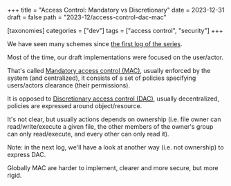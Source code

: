 +++
title = "Access Control: Mandatory vs Discretionary"
date = 2023-12-31
draft = false
path = "2023-12/access-control-dac-mac"

[taxonomies]
categories = ["dev"]
tags = ["access control", "security"]
+++

We have seen many schemes since [the first log of the series](@/blog/2023-12-06_access-control-acl.md).

Most of the time, our draft implementations were focused on the user/actor.

That's called [Mandatory access control (MAC)](https://en.wikipedia.org/wiki/Mandatory_access_control),
usually enforced by the system (and centralized), it consists of a set of policies
specifying users/actors clearance (their permissions).

It is opposed to [Discretionary access control (DAC)](https://en.wikipedia.org/wiki/Discretionary_access_control),
usually decentralized, policies are expressed around object/resource.

It's not clear, but usually actions depends on ownership (i.e. file owner can
read/write/execute a given file, the other members of the owner's group can
only read/execute, and every other can only read it).

Note: in the next log, we'll have a look at another way (i.e. not ownership)
to express DAC.

Globally MAC are harder to implement, clearer and more secure, but more rigid.
